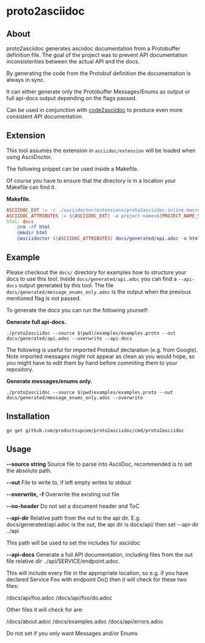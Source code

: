 # proto2asciidoc

## About

proto2asciidoc generates asciidoc documentation from a Protobuffer definition
file. The goal of the project was to prevent API documentation inconsistenties
between the actual API and the docs.

By generating the code from the Protobuf definition the documentation is always
in sync.

It can either generate only the Protobuffer Messages/Enums as output or full
api-docs output depending on the flags passed.

Can be used in conjunction with [code2asciidoc](https://github.com/productsupcom/code2asciidoc)
to produce even more consistent API documentation.

## Extension

This tool assumes the extension in `asciidoc/extension` will be loaded when using
AsciiDoctor.

The following snippet can be used inside a Makefile.

<div class="note">

Of course you have to ensure that the directory is in a location your
Makefile can find it.

</div>

**Makefile.**

``` Makefile
ASCIIDOC_EXT := -r ./asciidoctor/extensions/proto2asciidoc-inline-macro.rb
ASCIIDOC_ATTRIBUTES := ${ASCIIDOC_EXT} -a project-name=${PROJECT_NAME_STYLISHED} -a project-author="Productsup GmbH" -a project-repo=${PROJECT_REPO} -a version=${GIT_VERSION_NAME}
html: docs
    @rm -rf html
    @mkdir html
    @asciidoctor ${ASCIIDOC_ATTRIBUTES} docs/generated/api.adoc -o html/api.html
```

## Example

Please checkout the `docs/` directory for examples how to structure your docs
to use this tool.
Inside `docs/generated/api.adoc` you can find a `--api-docs` output generated by
this tool.
The file `docs/generated/message_enums_only.adoc` is the output when the previous
mentioned flag is not passed.

To generate the docs you can run the following yourself:

**Generate full api-docs.**

``` shell
./proto2asciidoc --source $(pwd)/examples/examples.proto --out docs/generated/api.adoc --overwrite --api-docs
```

The following is useful for imported Protobuf declaration (e.g. from Google).
Note imported messages might not appear as clean as you would hope, so you might
have to edit them by hand before commiting them to your repository.

**Generate messages/enums only.**

``` shell
./proto2asciidoc --source $(pwd)examples/examples.proto --out docs/generated/message_enums_only.adoc --overwrite
```

## Installation

``` shell
go get github.com/productsupcom/proto2asciidoc/cmd/proto2asciidoc
```

## Usage

**--source string**
Source file to parse into AsciiDoc, recommended is to set the absolute path.

**--out**
File to write to, if left empty writes to stdout

**--overwrite, -f**
Overwrite the existing out file

**--no-header**
Do not set a document header and ToC

**--api-dir**
Relative path from the out to the api dir. E.g. docs/generated/api.adoc is the out,
the api dir is docs/api/
then set --api-dir ../api

This path will be used to set the includes for asciidoc

**--api-docs**
Generate a full API documentation, including files from the out file relative dir
../api/SERVICE/endpoint.adoc.

This will include every file in the appropriate location, so e.g. if you have declared Service Foo with endpoint
Do() then it will check for these two files:

/docs/api/foo.adoc
/docs/api/foo/do.adoc

Other files it will check for are:

/docs/about.adoc
/docs/examples.adoc
/docs/api/errors.adoc

Do not set if you only want Messages and/or Enums
